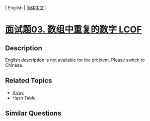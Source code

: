 
| English | [简体中文](README.md) |

# [面试题03. 数组中重复的数字 LCOF](https://leetcode-cn.com/problems/shu-zu-zhong-zhong-fu-de-shu-zi-lcof/)

## Description

<p>English description is not available for the problem. Please switch to Chinese.</p>

## Related Topics

- [Array](https://leetcode-cn.com/tag/array)
- [Hash Table](https://leetcode-cn.com/tag/hash-table)

## Similar Questions


